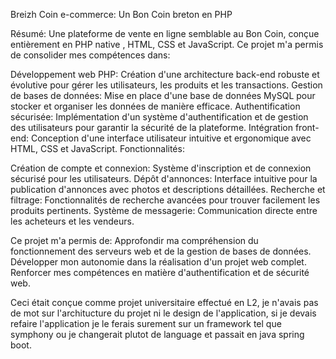 Breizh Coin e-commerce: Un Bon Coin breton en PHP

Résumé:
Une plateforme de vente en ligne semblable au Bon Coin, conçue entièrement en PHP native , HTML, CSS et JavaScript. Ce projet m'a permis de consolider mes compétences dans:

Développement web PHP: Création d'une architecture back-end robuste et évolutive pour gérer les utilisateurs, les produits et les transactions.
Gestion de bases de données: Mise en place d'une base de données MySQL pour stocker et organiser les données de manière efficace.
Authentification sécurisée: Implémentation d'un système d'authentification et de gestion des utilisateurs pour garantir la sécurité de la plateforme.
Intégration front-end: Conception d'une interface utilisateur intuitive et ergonomique avec HTML, CSS et JavaScript.
Fonctionnalités:

Création de compte et connexion: Système d'inscription et de connexion sécurisé pour les utilisateurs.
Dépôt d'annonces: Interface intuitive pour la publication d'annonces avec photos et descriptions détaillées.
Recherche et filtrage: Fonctionnalités de recherche avancées pour trouver facilement les produits pertinents.
Système de messagerie: Communication directe entre les acheteurs et les vendeurs.


Ce projet m'a permis de:
Approfondir ma compréhension du fonctionnement des serveurs web et de la gestion de bases de données.
Développer mon autonomie dans la réalisation d'un projet web complet.
Renforcer mes compétences en matière d'authentification et de sécurité web.

Ceci était conçue comme projet universitaire effectué en L2, je n'avais pas de mot sur l'architucture du projet ni le design de l'application, si je devais refaire l'application je le ferais surement sur un framework tel que symphony ou je changerait plutot de language et passait en java spring boot.
